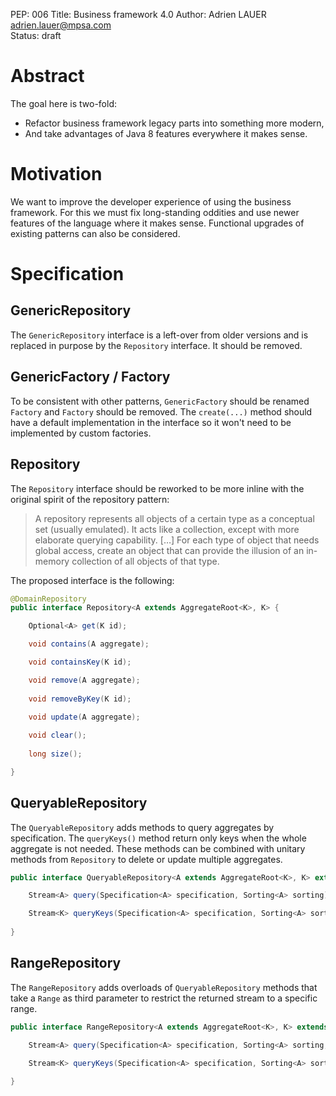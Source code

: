 PEP: 006
Title: Business framework 4.0
Author: Adrien LAUER <adrien.lauer@mpsa.com>  
Status: draft  

# Abstract

The goal here is two-fold:
* Refactor business framework legacy parts into something more modern,
* And take advantages of Java 8 features everywhere it makes sense.

# Motivation

We want to improve the developer experience of using the business framework. For this we must fix long-standing oddities and use newer features of the language where it makes sense. Functional upgrades of existing patterns can also be considered.

# Specification

## GenericRepository

The `GenericRepository` interface is a left-over from older versions and is replaced in purpose by the `Repository` interface. 
It should be removed.

## GenericFactory / Factory

To be consistent with other patterns, `GenericFactory` should be renamed `Factory` and `Factory` should be removed. The `create(...)` method should have a default implementation in the interface so it won't need to be implemented by custom factories.

## Repository

The `Repository` interface should be reworked to be more inline with the original spirit of the repository pattern:

> A repository represents all objects of a certain type as a conceptual set (usually emulated). It acts like a collection, except with more elaborate querying capability. […] For each type of object that needs global access, create an object that can provide the illusion of an in-memory collection of all objects of that type.

The proposed interface is the following:

```java
@DomainRepository
public interface Repository<A extends AggregateRoot<K>, K> {

    Optional<A> get(K id);

    void contains(A aggregate);

    void containsKey(K id);

    void remove(A aggregate);
    
    void removeByKey(K id);
    
    void update(A aggregate);

    void clear();
    
    long size();

}
```

## QueryableRepository

The `QueryableRepository` adds methods to query aggregates by specification. The `queryKeys()` method return only keys when the whole aggregate is not needed. These methods can be combined with unitary methods from `Repository` to delete or update multiple aggregates. 

```java
public interface QueryableRepository<A extends AggregateRoot<K>, K> extends Repository<A, K> {

    Stream<A> query(Specification<A> specification, Sorting<A> sorting);

    Stream<K> queryKeys(Specification<A> specification, Sorting<A> sorting);
    
}
```

## RangeRepository

The `RangeRepository` adds overloads of `QueryableRepository` methods that take a `Range` as third parameter to restrict the returned stream to a specific range.

```java
public interface RangeRepository<A extends AggregateRoot<K>, K> extends QueryableRepository<A, K> {

    Stream<A> query(Specification<A> specification, Sorting<A> sorting, Range range);

    Stream<K> queryKeys(Specification<A> specification, Sorting<A> sorting, Range range);
    
}
```
